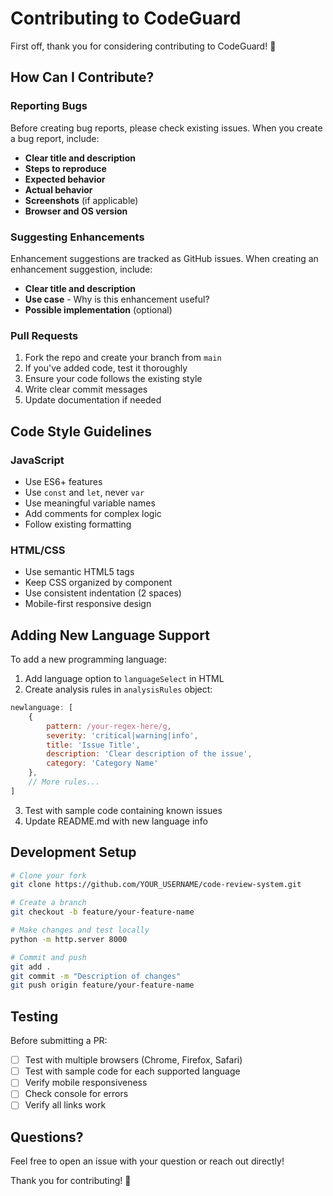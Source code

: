 # Contributing to CodeGuard

First off, thank you for considering contributing to CodeGuard! 🎉

## How Can I Contribute?

### Reporting Bugs

Before creating bug reports, please check existing issues. When you create a bug report, include:

- **Clear title and description**
- **Steps to reproduce**
- **Expected behavior**
- **Actual behavior**
- **Screenshots** (if applicable)
- **Browser and OS version**

### Suggesting Enhancements

Enhancement suggestions are tracked as GitHub issues. When creating an enhancement suggestion, include:

- **Clear title and description**
- **Use case** - Why is this enhancement useful?
- **Possible implementation** (optional)

### Pull Requests

1. Fork the repo and create your branch from `main`
2. If you've added code, test it thoroughly
3. Ensure your code follows the existing style
4. Write clear commit messages
5. Update documentation if needed

## Code Style Guidelines

### JavaScript
- Use ES6+ features
- Use `const` and `let`, never `var`
- Use meaningful variable names
- Add comments for complex logic
- Follow existing formatting

### HTML/CSS
- Use semantic HTML5 tags
- Keep CSS organized by component
- Use consistent indentation (2 spaces)
- Mobile-first responsive design

## Adding New Language Support

To add a new programming language:

1. Add language option to `languageSelect` in HTML
2. Create analysis rules in `analysisRules` object:
```javascript
newlanguage: [
    {
        pattern: /your-regex-here/g,
        severity: 'critical|warning|info',
        title: 'Issue Title',
        description: 'Clear description of the issue',
        category: 'Category Name'
    },
    // More rules...
]
```

3. Test with sample code containing known issues
4. Update README.md with new language info

## Development Setup
```bash
# Clone your fork
git clone https://github.com/YOUR_USERNAME/code-review-system.git

# Create a branch
git checkout -b feature/your-feature-name

# Make changes and test locally
python -m http.server 8000

# Commit and push
git add .
git commit -m "Description of changes"
git push origin feature/your-feature-name
```

## Testing

Before submitting a PR:
- [ ] Test with multiple browsers (Chrome, Firefox, Safari)
- [ ] Test with sample code for each supported language
- [ ] Verify mobile responsiveness
- [ ] Check console for errors
- [ ] Verify all links work

## Questions?

Feel free to open an issue with your question or reach out directly!

Thank you for contributing! 🚀
```